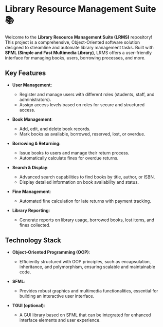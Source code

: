 # Library Resource Management Suite 📚

Welcome to the **Library Resource Management Suite (LRMS)** repository! This project is a comprehensive, Object-Oriented software solution designed to streamline and automate library management tasks. Built with **SFML (Simple and Fast Multimedia Library)**, LRMS offers a user-friendly interface for managing books, users, borrowing processes, and more.

## Key Features

- **User Management**: 
  - Register and manage users with different roles (students, staff, and administrators).
  - Assign access levels based on roles for secure and structured access.

- **Book Management**: 
  - Add, edit, and delete book records.
  - Mark books as available, borrowed, reserved, lost, or overdue.
  
- **Borrowing & Returning**: 
  - Issue books to users and manage their return process.
  - Automatically calculate fines for overdue returns.

- **Search & Display**: 
  - Advanced search capabilities to find books by title, author, or ISBN.
  - Display detailed information on book availability and status.

- **Fine Management**: 
  - Automated fine calculation for late returns with payment tracking.

- **Library Reporting**: 
  - Generate reports on library usage, borrowed books, lost items, and fines collected.

## Technology Stack

- **Object-Oriented Programming (OOP)**: 
  - Efficiently structured with OOP principles, such as encapsulation, inheritance, and polymorphism, ensuring scalable and maintainable code.
  
- **SFML**: 
  - Provides robust graphics and multimedia functionalities, essential for building an interactive user interface.
  
- **TGUI (optional)**: 
  - A GUI library based on SFML that can be integrated for enhanced interface elements and user experience.
